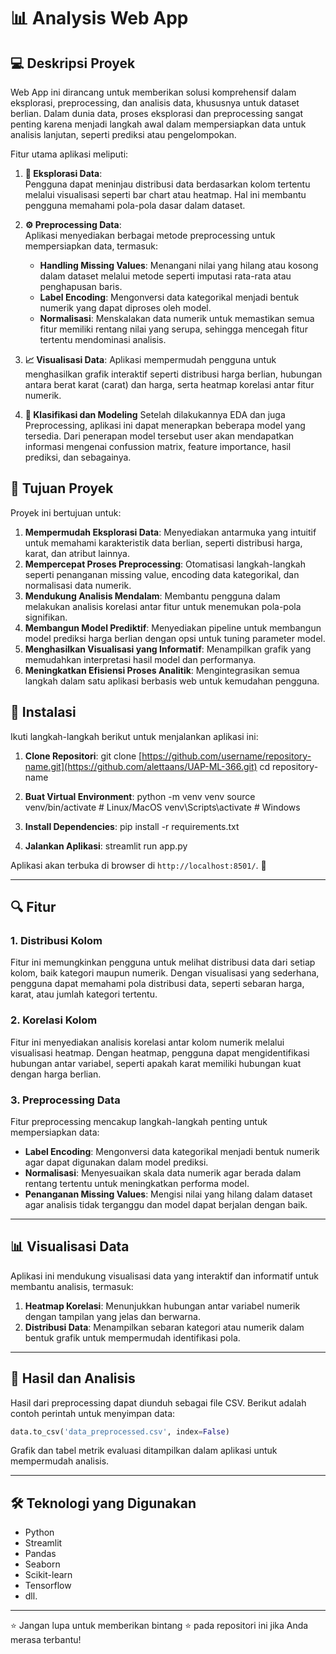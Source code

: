 
# 📊 Analysis Web App

## 💻 Deskripsi Proyek

Web App ini dirancang untuk memberikan solusi komprehensif dalam eksplorasi, preprocessing, dan analisis data, khususnya untuk dataset berlian. Dalam dunia data, proses eksplorasi dan preprocessing sangat penting karena menjadi langkah awal dalam mempersiapkan data untuk analisis lanjutan, seperti prediksi atau pengelompokan.

Fitur utama aplikasi meliputi:  
1. **🧮 Eksplorasi Data**:  
   Pengguna dapat meninjau distribusi data berdasarkan kolom tertentu melalui visualisasi seperti bar chart atau heatmap. Hal ini membantu pengguna memahami pola-pola dasar dalam dataset.
   
3. **⚙️ Preprocessing Data**:  
   Aplikasi menyediakan berbagai metode preprocessing untuk mempersiapkan data, termasuk:  
   - **Handling Missing Values**: Menangani nilai yang hilang atau kosong dalam dataset melalui metode seperti imputasi rata-rata atau penghapusan baris.  
   - **Label Encoding**: Mengonversi data kategorikal menjadi bentuk numerik yang dapat diproses oleh model.
   - **Normalisasi**: Menskalakan data numerik untuk memastikan semua fitur memiliki rentang nilai yang serupa, sehingga mencegah fitur tertentu mendominasi analisis.  

4. **📈 Visualisasi Data**:
   Aplikasi mempermudah pengguna untuk menghasilkan grafik interaktif seperti distribusi harga berlian, hubungan antara berat karat (carat) dan harga, serta heatmap korelasi antar fitur numerik.

6. **📌 Klasifikasi dan Modeling**
   Setelah dilakukannya EDA dan juga Preprocessing, aplikasi ini dapat menerapkan beberapa model yang tersedia. Dari penerapan model tersebut user akan mendapatkan informasi mengenai confussion matrix, feature importance, hasil prediksi, dan sebagainya.

## 🎯 **Tujuan Proyek**  

Proyek ini bertujuan untuk:  
1. **Mempermudah Eksplorasi Data**: Menyediakan antarmuka yang intuitif untuk memahami karakteristik data berlian, seperti distribusi harga, karat, dan atribut lainnya.  
2. **Mempercepat Proses Preprocessing**: Otomatisasi langkah-langkah seperti penanganan missing value, encoding data kategorikal, dan normalisasi data numerik.  
3. **Mendukung Analisis Mendalam**: Membantu pengguna dalam melakukan analisis korelasi antar fitur untuk menemukan pola-pola signifikan.  
4. **Membangun Model Prediktif**: Menyediakan pipeline untuk membangun model prediksi harga berlian dengan opsi untuk tuning parameter model.  
5. **Menghasilkan Visualisasi yang Informatif**: Menampilkan grafik yang memudahkan interpretasi hasil model dan performanya.  
6. **Meningkatkan Efisiensi Proses Analitik**: Mengintegrasikan semua langkah dalam satu aplikasi berbasis web untuk kemudahan pengguna.

## 🚀 Instalasi

Ikuti langkah-langkah berikut untuk menjalankan aplikasi ini:

1. **Clone Repositori**:
   git clone [https://github.com/username/repository-name.git](https://github.com/alettaans/UAP-ML-366.git)
   cd repository-name

2. **Buat Virtual Environment**:
   python -m venv venv
   source venv/bin/activate   # Linux/MacOS
   venv\Scripts\activate      # Windows

3. **Install Dependencies**:
   pip install -r requirements.txt

4. **Jalankan Aplikasi**:
   streamlit run app.py

Aplikasi akan terbuka di browser di `http://localhost:8501/`. 🎉

---

## 🔍 Fitur  

### 1. Distribusi Kolom  
Fitur ini memungkinkan pengguna untuk melihat distribusi data dari setiap kolom, baik kategori maupun numerik. Dengan visualisasi yang sederhana, pengguna dapat memahami pola distribusi data, seperti sebaran harga, karat, atau jumlah kategori tertentu.  

### 2. Korelasi Kolom  
Fitur ini menyediakan analisis korelasi antar kolom numerik melalui visualisasi heatmap. Dengan heatmap, pengguna dapat mengidentifikasi hubungan antar variabel, seperti apakah karat memiliki hubungan kuat dengan harga berlian.  

### 3. Preprocessing Data  
Fitur preprocessing mencakup langkah-langkah penting untuk mempersiapkan data:  
- **Label Encoding**: Mengonversi data kategorikal menjadi bentuk numerik agar dapat digunakan dalam model prediksi.  
- **Normalisasi**: Menyesuaikan skala data numerik agar berada dalam rentang tertentu untuk meningkatkan performa model.  
- **Penanganan Missing Values**: Mengisi nilai yang hilang dalam dataset agar analisis tidak terganggu dan model dapat berjalan dengan baik.  

---

## 📊 Visualisasi Data  

Aplikasi ini mendukung visualisasi data yang interaktif dan informatif untuk membantu analisis, termasuk:  
1. **Heatmap Korelasi**: Menunjukkan hubungan antar variabel numerik dengan tampilan yang jelas dan berwarna.  
2. **Distribusi Data**: Menampilkan sebaran kategori atau numerik dalam bentuk grafik untuk mempermudah identifikasi pola.  

---

## 📜 Hasil dan Analisis

Hasil dari preprocessing dapat diunduh sebagai file CSV. Berikut adalah contoh perintah untuk menyimpan data:
```python
data.to_csv('data_preprocessed.csv', index=False)
```

Grafik dan tabel metrik evaluasi ditampilkan dalam aplikasi untuk mempermudah analisis.

---

## 🛠 Teknologi yang Digunakan

- Python
- Streamlit
- Pandas
- Seaborn
- Scikit-learn
- Tensorflow
- dll.

---

⭐ Jangan lupa untuk memberikan bintang ⭐ pada repositori ini jika Anda merasa terbantu!
```

